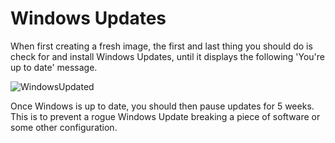 # Windows Updates

When first creating a fresh image, the first and last thing you should do is check for and install Windows Updates, until it displays the following 'You're up to date' message.

![WindowsUpdated](WindowsUpdated.png)

Once Windows is up to date, you should then pause updates for 5 weeks. This is to prevent a rogue Windows Update breaking a piece of software or some other configuration.
